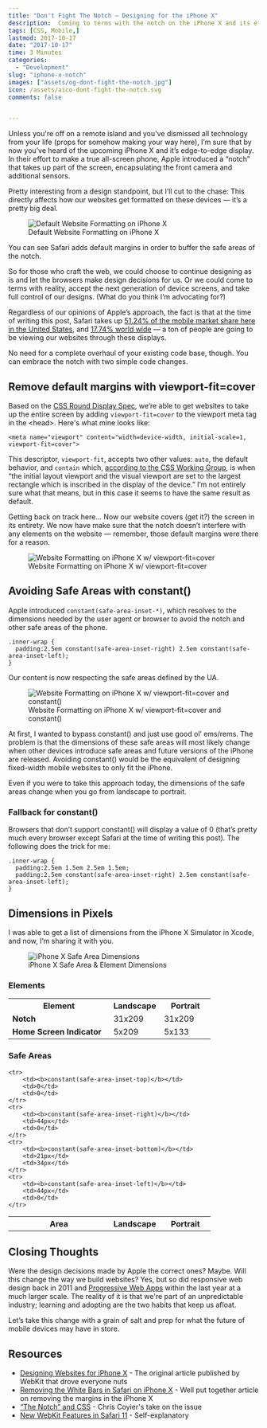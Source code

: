 ```yaml
---
title: "Don't Fight The Notch — Designing for the iPhone X"
description:  Coming to terms with the notch on the iPhone X and its effect on mobile design.
tags: [CSS, Mobile,]
lastmod: 2017-10-17
date: "2017-10-17"
time: 3 Minutes
categories:
  - "Development"
slug: "iphone-x-notch" 
images: ["assets/og-dont-fight-the-notch.jpg"]
icon: /assets/aico-dont-fight-the-notch.svg
comments: false


---
```


Unless you're off on a remote island and you've dismissed all technology from your life (props for somehow making your way here), I’m sure that by now you’ve heard of the upcoming iPhone X and it’s edge-to-edge display. In their effort to make a true all-screen phone, Apple introduced a “notch” that takes up part of the screen, encapsulating the front camera and additional sensors.

Pretty interesting from a design standpoint, but I’ll cut to the chase: This directly affects how our websites get formatted on these devices — it’s a pretty big deal.

<figure>
	<img src="/assets/iphone-x-landscape-viewport-fit-default.jpg" alt="Default Website Formatting on iPhone X">
	<figcaption>Default Website Formatting on iPhone X</figcaption>
</figure>

You can see Safari adds default margins in order to buffer the safe areas of the notch.

So for those who craft the web, we could choose to continue designing as is and let the browsers make design decisions for us. Or we could come to terms with reality, accept the next generation of device screens, and take full control of our designs. (What do you think I’m advocating for?)


Regardless of our opinions of Apple’s approach, the fact is that at the time of writing this post, Safari takes up [51.24% of the mobile market share here in the United States](http://gs.statcounter.com/browser-market-share/mobile/united-states-of-america), and [17.74% world wide](http://gs.statcounter.com/browser-market-share/mobile/worldwide) — a ton of people are going to be viewing our websites through these displays. 

No need for a complete overhaul of your existing code base, though. You can embrace the notch with two simple code changes.


<h2>Remove default margins with viewport-fit=cover</h2>

Based on the [CSS Round Display Spec](https://drafts.csswg.org/css-round-display/), we’re able to get websites to take up the entire screen by adding <code>viewport-fit=cover</code> to the viewport meta tag in the &lt;head&gt;. Here's what mine looks like:



<pre class="language-markup"><code>&lt;meta name="viewport" content="width=device-width, initial-scale=1, viewport-fit=cover"&gt;</code>
</pre>

 This descriptor, <code>viewport-fit</code>, accepts two other values: <code>auto</code>, the default behavior, and <code>contain</code> which, [according to the CSS Working Group](https://drafts.csswg.org/css-round-display/#viewport-fit-descriptor), is when “the initial layout viewport and the visual viewport are set to the largest rectangle which is inscribed in the display of the device.” I’m not entirely sure what that means, but in this case it seems to have the same result as default.

Getting back on track here... Now our website covers (get it?) the screen in its entirety. We now have make sure that the notch doesn’t interfere with any elements on the website — remember, those default margins were there for a reason.

<figure>
	<img src="/assets/iphone-x-landscape-viewport-fit-cover.jpg" alt="Website Formatting on iPhone X w/ viewport-fit=cover">
	<figcaption>Website Formatting on iPhone X w/ viewport-fit=cover </figcaption>
</figure>

<h2>Avoiding Safe Areas with constant()</h2>

Apple introduced <code>constant(safe-area-inset-*)</code>, which resolves to the dimensions needed by the user agent or browser to avoid the notch and other safe areas of the phone.

<pre class="language-markup"><code>.inner-wrap {
  padding:2.5em constant(safe-area-inset-right) 2.5em constant(safe-area-inset-left);
}</code>
</pre>

Our content is now respecting the safe areas defined by the UA.

<figure>
	<img src="/assets/iphone-x-horizontal-viewport-fit-cover.jpg" alt="Website Formatting on iPhone X w/ viewport-fit=cover and constant()">
	<figcaption>Website Formatting on iPhone X w/ viewport-fit=cover and constant()</figcaption>
</figure>



At first, I wanted to bypass constant() and just use good ol’ ems/rems. The problem is that the dimensions of these safe areas will most likely change when other devices introduce safe areas and future versions of the iPhone are released. Avoiding constant() would be the equivalent of designing fixed-width mobile websites to only fit the iPhone.

Even if you were to take this approach today, the dimensions of the safe areas change when you go from landscape to portrait.

<h3>Fallback for constant()</h3>

Browsers that don’t support constant() will display a value of 0 (that’s pretty much every browser except Safari at the time of writing this post). The following does the trick for me:


<pre class="language-markup"><code>.inner-wrap {
  padding:2.5em 1.5em 2.5em 1.5em;
  padding:2.5em constant(safe-area-inset-right) 2.5em constant(safe-area-inset-left);
}</code></pre>

<h2>Dimensions in Pixels</h2>

I was able to get a list of dimensions from the iPhone X Simulator in Xcode, and now, I’m sharing it with you.

<figure class="figure-fullwidth">
	<img src="/assets/iphone-x-notch-safe-area-dimensions.jpg" alt="iPhone X Safe Area Dimensions">
	<figcaption>iPhone X Safe Area & Element Dimensions</figcaption>
</figure>

<h3>Elements</h3>

<table>
	<tr>
		<th width="50%">Element</th>
		<th width="25%">Landscape</th>
		<th width="25%">Portrait</th>
	</tr>
	<tr>
		<td><b>Notch</b></td>
		<td>31x209</td>
		<td>31x209</td>
	</tr>
	<tr>
		<td><b>Home Screen Indicator</b></td>
		<td>5x209</td>
		<td>5x133</td>
	</tr>
	
</table>


<h3>Safe Areas</h3>

<table>
	<tr>
		<th width="50%">Area</th>
		<th width="25%">Landscape</th>
		<th width="25%">Portrait</th>
	</tr>
	
	<tr>
		<td><b>constant(safe-area-inset-top)</b></td>
		<td>0</td>
		<td>0</td>
	</tr>
	<tr>
		<td><b>constant(safe-area-inset-right)</b></td>
		<td>44px</td>
		<td>0</td>
	</tr>
	<tr>
		<td><b>constant(safe-area-inset-bottom)</b></td>
		<td>21px</td>
		<td>34px</td>
	</tr>
	<tr>
		<td><b>constant(safe-area-inset-left)</b></td>
		<td>44px</td>
		<td>0</td>
	</tr>
</table>


<h2>Closing Thoughts</h2>

Were the design decisions made by Apple the correct ones? Maybe. Will this change the way we build websites? Yes, but so did responsive web design back in 2011 and [Progressive Web Apps](/article/progressive-web-apps/) within the last year at a much larger scale. The reality of it is that we're part of an unpredictable industry; learning and adopting are the two habits that keep us afloat.

Let’s take this change with a grain of salt and prep for what the future of mobile devices may have in store. 

<h2>Resources</h2>

* [Designing Websites for iPhone X](https://webkit.org/blog/7929/designing-websites-for-iphone-x/) - The original article published by WebKit that drove everyone nuts
* [Removing the White Bars in Safari on iPhone X](http://stephenradford.me/removing-the-white-bars-in-safari-on-iphone-x/) - Well put together article on removing the margins in the iPhone X
* [“The Notch” and CSS](https://css-tricks.com/the-notch-and-css/) - Chris Coyier's take on the issue
* [New WebKit Features in Safari 11](https://webkit.org/blog/7956/new-webkit-features-in-safari-11/) - Self-explanatory
